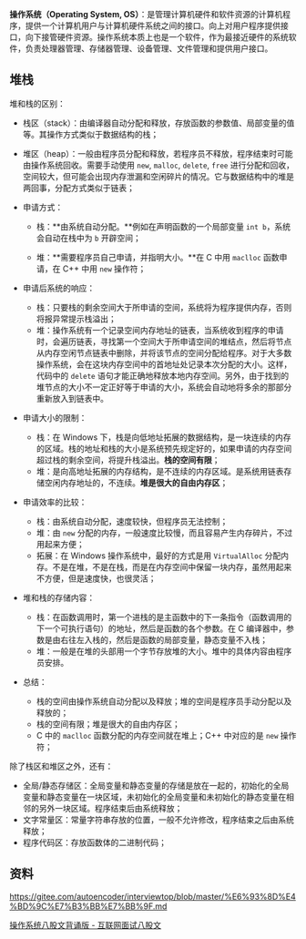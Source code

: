 

**操作系统（Operating System, OS）**：是管理计算机硬件和软件资源的计算机程序，提供一个计算机用户与计算机硬件系统之间的接口。向上对用户程序提供接口，向下接管硬件资源。操作系统本质上也是一个软件，作为最接近硬件的系统软件，负责处理器管理、存储器管理、设备管理、文件管理和提供用户接口。

## 堆栈

堆和栈的区别：

- 栈区（stack）：由编译器自动分配和释放，存放函数的参数值、局部变量的值等。其操作方式类似于数据结构的栈；
- 堆区（heap）：一般由程序员分配和释放，若程序员不释放，程序结束时可能由操作系统回收。需要手动使用 `new`, `malloc`, `delete`, `free` 进行分配和回收，空间较大，但可能会出现内存泄漏和空闲碎片的情况。它与数据结构中的堆是两回事，分配方式类似于链表；

- 申请方式：

  - 栈：**由系统自动分配。**例如在声明函数的一个局部变量 `int b`，系统会自动在栈中为 `b` 开辟空间；

  - 堆：**需要程序员自己申请，并指明大小。**在 C 中用 `maclloc` 函数申请，在 C++ 中用 `new` 操作符；

- 申请后系统的响应：
  - 栈：只要栈的剩余空间大于所申请的空间，系统将为程序提供内存，否则将报异常提示栈溢出；
  - 堆：操作系统有一个记录空间内存地址的链表，当系统收到程序的申请时，会遍历链表，寻找第一个空间大于所申请空间的堆结点，然后将节点从内存空闲节点链表中删除，并将该节点的空间分配给程序。对于大多数操作系统，会在这块内存空间中的首地址处记录本次分配的大小。这样，代码中的 `delete` 语句才能正确地释放本地内存空间。另外，由于找到的堆节点的大小不一定正好等于申请的大小，系统会自动地将多余的那部分重新放入到链表中。
- 申请大小的限制：
  - 栈：在 Windows 下，栈是向低地址拓展的数据结构，是一块连续的内存的区域。栈的地址和栈的大小是系统预先规定好的，如果申请的内存空间超过栈的剩余空间，将提升栈溢出。**栈的空间有限**；
  - 堆：是向高地址拓展的内存结构，是不连续的内存区域。是系统用链表存储空闲内存地址的，不连续。**堆是很大的自由内存区**；
- 申请效率的比较：
  - 栈：由系统自动分配，速度较快，但程序员无法控制；
  - 堆：由 `new` 分配的内存，一般速度比较慢，而且容易产生内存碎片，不过用起来方便；
  - 拓展：在 Windows 操作系统中，最好的方式是用 `VirtualAlloc` 分配内存。不是在堆，不是在栈，而是在内存空间中保留一块内存，虽然用起来不方便，但是速度快，也很灵活；
- 堆和栈的存储内容：
  - 栈：在函数调用时，第一个进栈的是主函数中的下一条指令（函数调用的下一个可执行语句）的地址，然后是函数的各个参数。在 C 编译器中，参数是由右往左入栈的，然后是函数的局部变量，静态变量不入栈；
  - 堆：一般是在堆的头部用一个字节存放堆的大小。堆中的具体内容由程序员安排。

- 总结：
  - 栈的空间由操作系统自动分配以及释放；堆的空间是程序员手动分配以及释放的；
  - 栈的空间有限；堆是很大的自由内存区；
  - C 中的 `maclloc` 函数分配的内存空间就在堆上；C++ 中对应的是 `new` 操作符；

除了栈区和堆区之外，还有：

- 全局/静态存储区：全局变量和静态变量的存储是放在一起的，初始化的全局变量和静态变量在一块区域，未初始化的全局变量和未初始化的静态变量在相邻的另外一块区域。程序结束后由系统释放；
- 文字常量区：常量字符串存放的位置，一般不允许修改，程序结束之后由系统释放；
- 程序代码区：存放函数体的二进制代码；

## 资料

https://gitee.com/autoencoder/interviewtop/blob/master/%E6%93%8D%E4%BD%9C%E7%B3%BB%E7%BB%9F.md

[操作系统八股文背诵版 - 互联网面试八股文](https://zhuanlan.zhihu.com/p/373966882)

